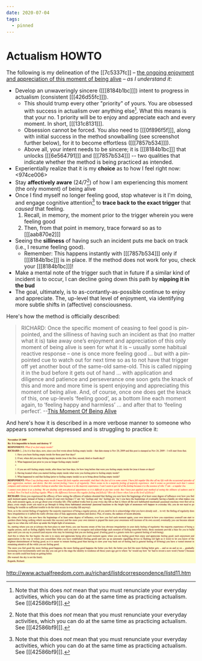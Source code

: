 ```yaml
---
date: 2020-07-04
tags:
  - pinned
---
```


# Actualism HOWTO

The following is my delineation of the [[7c5337fc]] – [the ongoing enjoyment and appreciation of this moment of being alive](http://www.actualfreedom.com.au/richard/abditorium/method.htm#The%20Actualism%20Method) – *as I understand it*:

- Develop an unwaveringly sincere ([[[8184b1bc]]]) intent to progress in actualism (consistent [[[426d55fc]]]). 
  - This should trump every other "priority" of yours. You are obsessed with success in actualism over anything else[^aff]. What this means is that your no. 1 priority will be to enjoy and appreciate each and every moment. In short, [[[131c8131]]].
  - Obsession cannot be forced. You also need to [[[0f896f5f]]], along with initial success in the method snowballing (see screenshot further below), for it to become effortless ([[[7857b534]]]).
  - Above all, your intent needs to be sincere; it is [[[8184b1bc]]] that unlocks [[[6e564791]]] and [[[7857b534]]] -- two qualities that indicate whether the method is being practiced as intended.
- Experientially realize that it is my **choice** as to how I feel right now: <974ce006>
- Stay **affectively aware** (24/7[^aff]) of how I am experiencing this moment (the only moment) of being alive
- Once I find myself no longer feeling good, stop whatever is it I'm doing, and engage cognitive attention[^aff] to **trace back to the exact trigger** that *caused* that feeling. 
  1. Recall, in memory, the moment prior to the trigger wherein you were feeling good
  1. Then, from that point in memory, trace forward so as to [[[aab870e2]]]
- Seeing the **silliness** of having such an incident puts me back on track (i.e., I resume feeling good).
  - Remember: This happens instantly with [[[7857b534]]] only if [[[8184b1bc]]] is in place. If the method does not work for you, check your [[[8184b1bc]]]!
- Make a mental note of the trigger such that in future if a similar kind of incident is to occur, I can decline going down this path by **nipping it in the bud**
- The goal, ultimately, is to as-contantly-as-possible continue to enjoy and appreciate. The, up-level that level of enjoyment, via identifying more subtle shifts in (affective) consciousness.

[^aff]: Note that this does *not* mean that you must renunciate your everyday activities, which you can do at the same time as practicing actualism. See [[[42586bf9]]].

Here's how the method is officially described:

> RICHARD: Once the specific moment of ceasing to feel good is pin-pointed, and the silliness  of having such an incident as that (no matter what it is) take away one’s enjoyment and appreciation of this only moment of being alive is seen for what it is – usually some habitual reactive response – one is once more feeling good ... but with a pin-pointed cue to watch out for next time so as to not have that trigger off yet another bout of the same-old same-old. This is called nipping it in the bud before it gets out of hand ... with application and diligence and patience and perseverance one soon gets the knack of this and more and more time is spent enjoying and appreciating this moment of being alive. And, of course, once one does get the knack of this, one up-levels ‘feeling good’, as a bottom line each moment again, to ‘feeling happy and harmless’ ... and after that to ‘feeling perfect’. --[This Moment Of Being Alive](http://www.actualfreedom.com.au/richard/articles/thismomentofbeingalive.htm)

And here's how it is described in a more verbose manner to someone who appears somewhat depressed and is struggling to practice it:

![](./static/feeling-regular.png)

<http://www.actualfreedom.com.au/richard/listdcorrespondence/listd11.htm>


